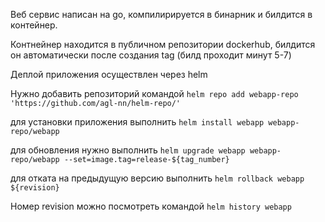 Веб сервис написан на go, компилирируется в бинарник и билдится в контейнер.

Контнейнер находится в публичном репозитории dockerhub, билдится он автоматически после создания tag (билд проходит минут 5-7)

Деплой приложения осуществлен через helm

Нужно добавить репозиторий командой `helm repo add webapp-repo 'https://github.com/agl-nn/helm-repo/'`

для установки приложения выполнить `helm install webapp webapp-repo/webapp`

для обновления нужно выполнить `helm upgrade webapp webapp-repo/webapp --set=image.tag=release-${tag_number}`

для отката на предыдущую версию выполнить `helm rollback webapp ${revision}`

Номер revision можно посмотреть командой `helm history webapp`

